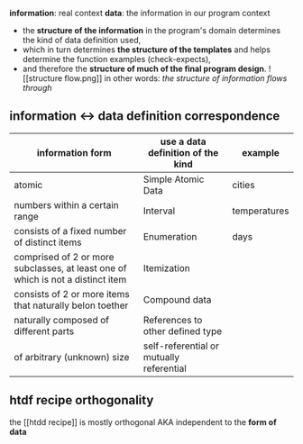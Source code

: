 **information**: real context
**data**: the information in our program context

- the **structure of the information** in the program's domain determines the kind of data definition used,
- which in turn determines **the structure of the templates** and helps determine the function examples (check-expects),
- and therefore the **structure of much of the final program design**.
![[structure flow.png]]
in other words: *the structure of information flows through*
## information <-> data definition correspondence

| information form                                                                | use a data definition of the kind        | example      |
| ------------------------------------------------------------------------------- | ---------------------------------------- | ------------ |
| atomic                                                                          | Simple Atomic Data                       | cities       |
| numbers within a certain range                                                  | Interval                                 | temperatures |
| consists of a fixed number of distinct items                                    | Enumeration                              | days         |
| comprised of 2 or more subclasses, at least one of which is not a distinct item | Itemization                              |              |
| consists of 2 or more items that naturally belon toether                        | Compound data                            |              |
| naturally composed of different parts                                           | References to other defined type         |              |
| of arbitrary (unknown) size                                                     | self-referential or mutually referential |              |
## htdf recipe orthogonality
the [[htdd recipe]] is mostly orthogonal AKA independent to the **form of data**